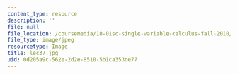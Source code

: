 ```yaml
---
content_type: resource
description: ''
file: null
file_location: /coursemedia/18-01sc-single-variable-calculus-fall-2010/0d205a9c562e2d2e85105b1ca353de77_lec37.jpg
file_type: image/jpeg
resourcetype: Image
title: lec37.jpg
uid: 0d205a9c-562e-2d2e-8510-5b1ca353de77
---
```

